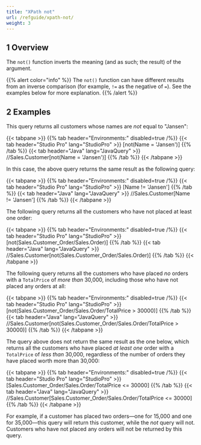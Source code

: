 ```yaml
---
title: "XPath not"
url: /refguide/xpath-not/
weight: 3
---
```


## 1 Overview

The `not()` function inverts the meaning (and as such; the result) of the argument.

{{% alert color="info" %}}
The `not()` function can have different results from an inverse comparison (for example, `!=` as the negative of `=`). See the examples below for more explanation.
{{% /alert %}}

## 2 Examples

This query returns all customers whose names are *not* equal to "Jansen":

{{< tabpane >}}
  {{% tab header="Environments:" disabled=true /%}}
  {{< tab header="Studio Pro" lang="StudioPro" >}}
    [not(Name = 'Jansen')]
    {{% /tab %}}
  {{< tab header="Java" lang="JavaQuery" >}}
     //Sales.Customer[not(Name = 'Jansen')]
    {{% /tab %}}
{{< /tabpane >}}

In this case, the above query returns the same result as the following query:

{{< tabpane >}}
  {{% tab header="Environments:" disabled=true /%}}
  {{< tab header="Studio Pro" lang="StudioPro" >}}
    [Name != 'Jansen']
    {{% /tab %}}
  {{< tab header="Java" lang="JavaQuery" >}}
     //Sales.Customer[Name != 'Jansen']
    {{% /tab %}}
{{< /tabpane >}}

The following query returns all the customers who have not placed at least one order:

{{< tabpane >}}
  {{% tab header="Environments:" disabled=true /%}}
  {{< tab header="Studio Pro" lang="StudioPro" >}}
    [not(Sales.Customer_Order/Sales.Order)]
    {{% /tab %}}
  {{< tab header="Java" lang="JavaQuery" >}}
     //Sales.Customer[not(Sales.Customer_Order/Sales.Order)]
    {{% /tab %}}
{{< /tabpane >}}

The following query returns all the customers who have placed *no* orders with a `TotalPrice` of *more than* 30,000, including those who have not placed any orders at all:

{{< tabpane >}}
  {{% tab header="Environments:" disabled=true /%}}
  {{< tab header="Studio Pro" lang="StudioPro" >}}
    [not(Sales.Customer_Order/Sales.Order/TotalPrice > 30000)]
    {{% /tab %}}
  {{< tab header="Java" lang="JavaQuery" >}}
     //Sales.Customer[not(Sales.Customer_Order/Sales.Order/TotalPrice > 30000)]
    {{% /tab %}}
{{< /tabpane >}}

The query above does not return the same result as the one below, which returns all the customers who have placed *at least one* order with a `TotalPrice` of *less than* 30,000, regardless of the number of orders they have placed worth more than 30,000:

{{< tabpane >}}
  {{% tab header="Environments:" disabled=true /%}}
  {{< tab header="Studio Pro" lang="StudioPro" >}}
    [Sales.Customer_Order/Sales.Order/TotalPrice <= 30000]
    {{% /tab %}}
  {{< tab header="Java" lang="JavaQuery" >}}
     //Sales.Customer[Sales.Customer_Order/Sales.Order/TotalPrice <= 30000]
    {{% /tab %}}
{{< /tabpane >}}

For example, if a customer has placed two orders—one for 15,000 and one for 35,000—this query will return this customer, while the *not* query will not. Customers who have not placed any orders will not be returned by this query.
